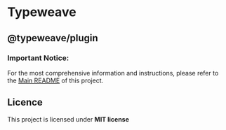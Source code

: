 # Typeweave

## @typeweave/plugin

### Important Notice:

For the most comprehensive information and instructions, please refer to the [Main README](https://github.com/7up-charsi/typeweave?tab=readme-ov-file) of this project.

## Licence

This project is licensed under **MIT license**
